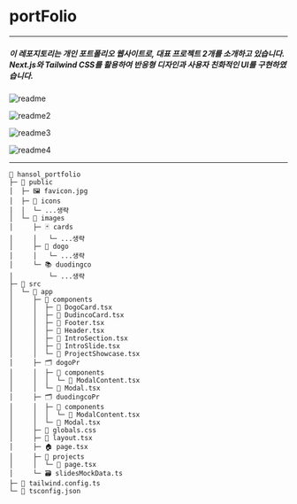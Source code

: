 # portFolio

----

##### 이 레포지토리는 개인 포트폴리오 웹사이트로, 대표 프로젝트 2개를 소개하고 있습니다. Next.js와 Tailwind CSS를 활용하여 반응형 디자인과 사용자 친화적인 UI를 구현하였습니다.

![readme](https://github.com/user-attachments/assets/e18838f7-d400-4d06-8e4e-b721a968fa78)

![readme2](https://github.com/user-attachments/assets/786f9892-7cbc-4353-ac1b-fafe01e49d47)

![readme3](https://github.com/user-attachments/assets/74d2807f-e61a-4e9d-afc4-33ed67da1f44)

![readme4](https://github.com/user-attachments/assets/7d7513a6-414f-4086-bdee-43d9f544009a)

----

```
📁 hansol_portfolio
├─ 📂 public
│  ├─ 🖼️ favicon.jpg
│  ├─ 📂 icons
│  │  └─ ...생략
│  └─ 📂 images
│     ├─ 🃏 cards
│     │   └─ ...생략
│     ├─ 🏨 dogo
│     │   └─ ...생략
│     └─ 📚 duodingco
│         └─ ...생략
├─ 📂 src
│  └─ 📂 app
│     ├─ 🧩 components
│     │  ├─ 🧾 DogoCard.tsx
│     │  ├─ 🧾 DudincoCard.tsx
│     │  ├─ 🧾 Footer.tsx
│     │  ├─ 🧾 Header.tsx
│     │  ├─ 🧾 IntroSection.tsx
│     │  ├─ 🧾 IntroSlide.tsx
│     │  └─ 🧾 ProjectShowcase.tsx
│     ├─ 🗂️ dogoPr
│     │  ├─ 🧩 components
│     │  │  └─ 🧾 ModalContent.tsx
│     │  └─ 🧾 Modal.tsx
│     ├─ 🗂️ duodingcoPr
│     │  ├─ 🧩 components
│     │  │  └─ 🧾 ModalContent.tsx
│     │  └─ 🧾 Modal.tsx
│     ├─ 🎨 globals.css
│     ├─ 🧱 layout.tsx
│     ├─ 🏠 page.tsx
│     ├─ 📁 projects
│     │  └─ 📄 page.tsx
│     └─ 🗃️ slidesMockData.ts
├─ 🎨 tailwind.config.ts
└─ 📐 tsconfig.json

```

